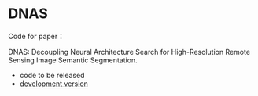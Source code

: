 # DNAS
Code for paper：

DNAS: Decoupling Neural Architecture Search for High-Resolution Remote Sensing Image Semantic Segmentation.


* code to be released
* [development version](https://github.com/faye0078/Seg_NAS)

